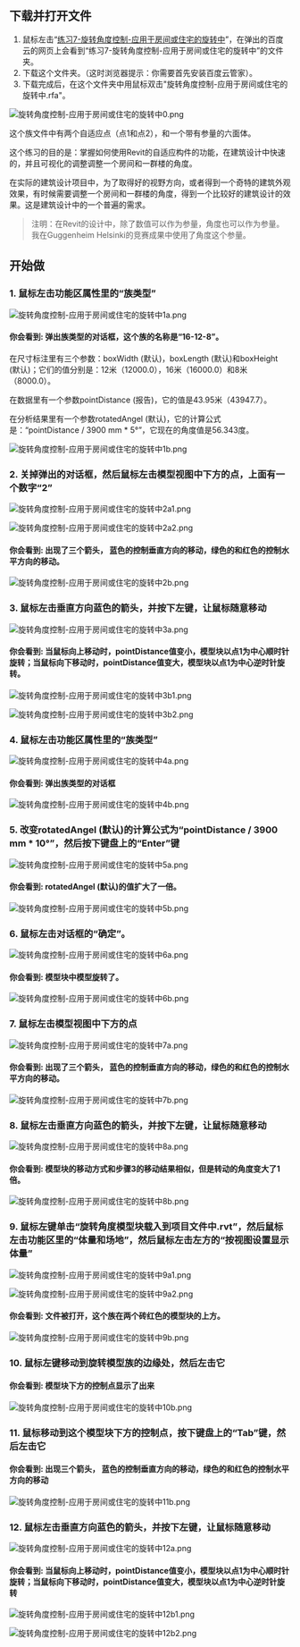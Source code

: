 ## 下载并打开文件

1. 鼠标左击“[练习7-旋转角度控制-应用于房间或住宅的旋转中](http://pan.baidu.com/s/1mhgX1zE)”，在弹出的百度云的网页上会看到“练习7-旋转角度控制-应用于房间或住宅的旋转中”的文件夹。
2. 下载这个文件夹。（这时浏览器提示：你需要首先安装百度云管家）。
3. 下载完成后，在这个文件夹中用鼠标双击"旋转角度控制-应用于房间或住宅的旋转中.rfa"。

![旋转角度控制-应用于房间或住宅的旋转中0.png](/images/旋转角度控制-应用于房间或住宅的旋转中/旋转角度控制-应用于房间或住宅的旋转中0.png)

这个族文件中有两个自适应点（点1和点2），和一个带有参量的六面体。

这个练习的目的是：掌握如何使用Revit的自适应构件的功能，在建筑设计中快速的，并且可视化的调整调整一个房间和一群楼的角度。

在实际的建筑设计项目中，为了取得好的视野方向，或者得到一个奇特的建筑外观效果，有时候需要调整一个房间和一群楼的角度，得到一个比较好的建筑设计的效果。这是建筑设计中的一个普遍的需求。

> 注明：在Revit的设计中，除了数值可以作为参量，角度也可以作为参量。我在Guggenheim Helsinki的竞赛成果中使用了角度这个参量。

## 开始做

### 1. 鼠标左击功能区属性里的“族类型”

![旋转角度控制-应用于房间或住宅的旋转中1a.png](/images/旋转角度控制-应用于房间或住宅的旋转中/旋转角度控制-应用于房间或住宅的旋转中1a.png)

#### 你会看到: 弹出族类型的对话框，这个族的名称是“16-12-8”。

在尺寸标注里有三个参数：boxWidth (默认)，boxLength (默认)和boxHeight (默认)；它们的值分别是：12米（12000.0），16米（16000.0）和8米（8000.0）。

在数据里有一个参数pointDistance (报告)，它的值是43.95米（43947.7）。

在分析结果里有一个参数rotatedAngel (默认)，它的计算公式是：“pointDistance / 3900 mm * 5°”，它现在的角度值是56.343度。

![旋转角度控制-应用于房间或住宅的旋转中1b.png](/images/旋转角度控制-应用于房间或住宅的旋转中/旋转角度控制-应用于房间或住宅的旋转中1b.png)

### 2. 关掉弹出的对话框，然后鼠标左击模型视图中下方的点，上面有一个数字“2”

![旋转角度控制-应用于房间或住宅的旋转中2a1.png](/images/旋转角度控制-应用于房间或住宅的旋转中/旋转角度控制-应用于房间或住宅的旋转中2a1.png)

![旋转角度控制-应用于房间或住宅的旋转中2a2.png](/images/旋转角度控制-应用于房间或住宅的旋转中/旋转角度控制-应用于房间或住宅的旋转中2a2.png)

#### 你会看到: 出现了三个箭头， 蓝色的控制垂直方向的移动，绿色的和红色的控制水平方向的移动。

![旋转角度控制-应用于房间或住宅的旋转中2b.png](/images/旋转角度控制-应用于房间或住宅的旋转中/旋转角度控制-应用于房间或住宅的旋转中2b.png)

### 3. 鼠标左击垂直方向蓝色的箭头，并按下左键，让鼠标随意移动

![旋转角度控制-应用于房间或住宅的旋转中3a.png](/images/旋转角度控制-应用于房间或住宅的旋转中/旋转角度控制-应用于房间或住宅的旋转中3a.png)

#### 你会看到: 当鼠标向上移动时，pointDistance值变小，模型块以点1为中心顺时针旋转；当鼠标向下移动时，pointDistance值变大，模型块以点1为中心逆时针旋转。

![旋转角度控制-应用于房间或住宅的旋转中3b1.png](/images/旋转角度控制-应用于房间或住宅的旋转中/旋转角度控制-应用于房间或住宅的旋转中3b1.png)

![旋转角度控制-应用于房间或住宅的旋转中3b2.png](/images/旋转角度控制-应用于房间或住宅的旋转中/旋转角度控制-应用于房间或住宅的旋转中3b2.png)

### 4. 鼠标左击功能区属性里的“族类型”

![旋转角度控制-应用于房间或住宅的旋转中4a.png](/images/旋转角度控制-应用于房间或住宅的旋转中/旋转角度控制-应用于房间或住宅的旋转中4a.png)

#### 你会看到: 弹出族类型的对话框

![旋转角度控制-应用于房间或住宅的旋转中4b.png](/images/旋转角度控制-应用于房间或住宅的旋转中/旋转角度控制-应用于房间或住宅的旋转中4b.png)

### 5. 改变rotatedAngel (默认)的计算公式为“pointDistance / 3900 mm * 10°”，然后按下键盘上的“Enter”键

![旋转角度控制-应用于房间或住宅的旋转中5a.png](/images/旋转角度控制-应用于房间或住宅的旋转中/旋转角度控制-应用于房间或住宅的旋转中5a.png)

#### 你会看到: rotatedAngel (默认)的值扩大了一倍。 

![旋转角度控制-应用于房间或住宅的旋转中5b.png](/images/旋转角度控制-应用于房间或住宅的旋转中/旋转角度控制-应用于房间或住宅的旋转中5b.png)

### 6. 鼠标左击对话框的“确定”。

![旋转角度控制-应用于房间或住宅的旋转中6a.png](/images/旋转角度控制-应用于房间或住宅的旋转中/旋转角度控制-应用于房间或住宅的旋转中6a.png)

#### 你会看到: 模型块中模型旋转了。

![旋转角度控制-应用于房间或住宅的旋转中6b.png](/images/旋转角度控制-应用于房间或住宅的旋转中/旋转角度控制-应用于房间或住宅的旋转中6b.png)

### 7. 鼠标左击模型视图中下方的点

![旋转角度控制-应用于房间或住宅的旋转中7a.png](/images/旋转角度控制-应用于房间或住宅的旋转中/旋转角度控制-应用于房间或住宅的旋转中7a.png)

#### 你会看到: 出现了三个箭头， 蓝色的控制垂直方向的移动，绿色的和红色的控制水平方向的移动。

![旋转角度控制-应用于房间或住宅的旋转中7b.png](/images/旋转角度控制-应用于房间或住宅的旋转中/旋转角度控制-应用于房间或住宅的旋转中7b.png)

### 8. 鼠标左击垂直方向蓝色的箭头，并按下左键，让鼠标随意移动

![旋转角度控制-应用于房间或住宅的旋转中8a.png](/images/旋转角度控制-应用于房间或住宅的旋转中/旋转角度控制-应用于房间或住宅的旋转中8a.png)

#### 你会看到: 模型块的移动方式和步骤3的移动结果相似，但是转动的角度变大了1倍。

![旋转角度控制-应用于房间或住宅的旋转中8b.png](/images/旋转角度控制-应用于房间或住宅的旋转中/旋转角度控制-应用于房间或住宅的旋转中8b.png)

### 9. 鼠标左键单击“旋转角度模型块载入到项目文件中.rvt”，然后鼠标左击功能区里的“体量和场地”，然后鼠标左击左方的“按视图设置显示体量”

![旋转角度控制-应用于房间或住宅的旋转中9a1.png](/images/旋转角度控制-应用于房间或住宅的旋转中/旋转角度控制-应用于房间或住宅的旋转中9a1.png)

![旋转角度控制-应用于房间或住宅的旋转中9a2.png](/images/旋转角度控制-应用于房间或住宅的旋转中/旋转角度控制-应用于房间或住宅的旋转中9a2.png)

#### 你会看到: 文件被打开，这个族在两个砖红色的模型块的上方。

![旋转角度控制-应用于房间或住宅的旋转中9b.png](/images/旋转角度控制-应用于房间或住宅的旋转中/旋转角度控制-应用于房间或住宅的旋转中9b.png)

### 10. 鼠标左键移动到旋转模型族的边缘处，然后左击它

#### 你会看到: 模型块下方的控制点显示了出来

![旋转角度控制-应用于房间或住宅的旋转中10b.png](/images/旋转角度控制-应用于房间或住宅的旋转中/旋转角度控制-应用于房间或住宅的旋转中10b.png)

### 11. 鼠标移动到这个模型块下方的控制点，按下键盘上的“Tab”键，然后左击它	

#### 你会看到: 出现三个箭头， 蓝色的控制垂直方向的移动，绿色的和红色的控制水平方向的移动

![旋转角度控制-应用于房间或住宅的旋转中11b.png](/images/旋转角度控制-应用于房间或住宅的旋转中/旋转角度控制-应用于房间或住宅的旋转中11b.png)

### 12. 鼠标左击垂直方向蓝色的箭头，并按下左键，让鼠标随意移动

![旋转角度控制-应用于房间或住宅的旋转中12a.png](/images/旋转角度控制-应用于房间或住宅的旋转中/旋转角度控制-应用于房间或住宅的旋转中12a.png)

#### 你会看到: 当鼠标向上移动时，pointDistance值变小，模型块以点1为中心顺时针旋转；当鼠标向下移动时，pointDistance值变大，模型块以点1为中心逆时针旋转

![旋转角度控制-应用于房间或住宅的旋转中12b1.png](/images/旋转角度控制-应用于房间或住宅的旋转中/旋转角度控制-应用于房间或住宅的旋转中12b1.png)

![旋转角度控制-应用于房间或住宅的旋转中12b2.png](/images/旋转角度控制-应用于房间或住宅的旋转中/旋转角度控制-应用于房间或住宅的旋转中12b2.png)